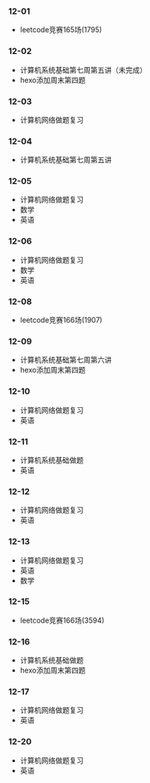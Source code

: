 ### 12-01
* leetcode竞赛165场(1795)
### 12-02
* 计算机系统基础第七周第五讲（未完成）
* hexo添加周末第四题
### 12-03
* 计算机网络做题复习
### 12-04
* 计算机系统基础第七周第五讲
### 12-05
* 计算机网络做题复习
* 数学
* 英语
### 12-06
* 计算机网络做题复习
* 数学
* 英语
### 12-08
* leetcode竞赛166场(1907)
### 12-09
* 计算机系统基础第七周第六讲
* hexo添加周末第四题
### 12-10
* 计算机网络做题复习
* 英语
### 12-11
* 计算机系统基础做题
* 英语
### 12-12
* 计算机网络做题复习
* 英语
### 12-13
* 计算机网络做题复习
* 英语
* 数学
### 12-15
* leetcode竞赛166场(3594)
### 12-16
* 计算机系统基础做题
* hexo添加周末第四题
### 12-17
* 计算机网络做题复习
* 英语
### 12-20
* 计算机网络做题复习
* 英语